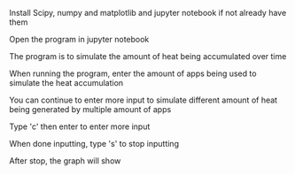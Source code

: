 Install Scipy, numpy and matplotlib and jupyter notebook if not already have them

Open the program in jupyter notebook
 
The program is to simulate the amount of heat being accumulated over time

When running the program, enter the amount of apps being used to simulate the heat accumulation

You can continue to enter more input to simulate different amount of heat being generated by multiple amount of apps

Type 'c' then enter to enter more input

When done inputting, type 's' to stop inputting


After stop, the graph will show 